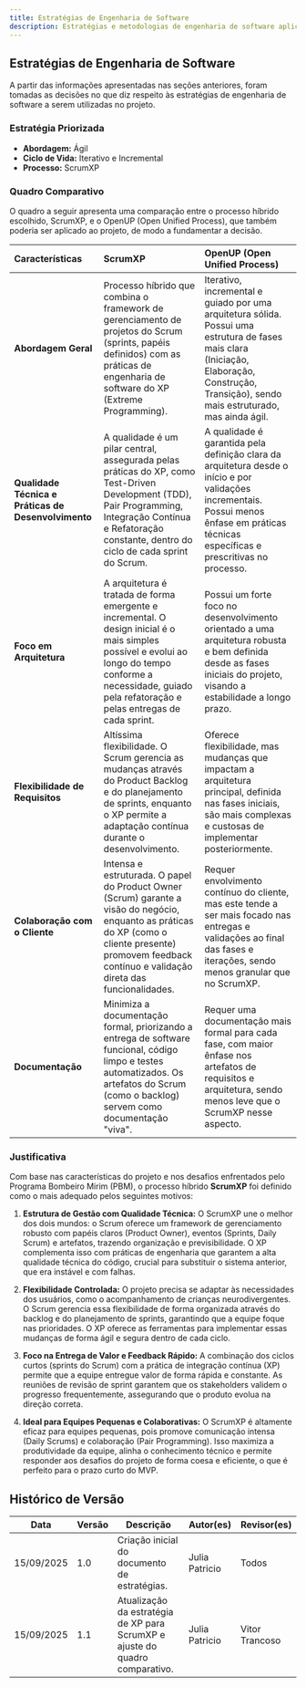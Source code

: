 ```yaml
---
title: Estratégias de Engenharia de Software
description: Estratégias e metodologias de engenharia de software aplicadas no projeto PPBM.
---
```


## Estratégias de Engenharia de Software

A partir das informações apresentadas nas seções anteriores, foram tomadas as decisões no que diz respeito às estratégias de engenharia de software a serem utilizadas no projeto.

### Estratégia Priorizada

* **Abordagem:** Ágil
* **Ciclo de Vida:** Iterativo e Incremental
* **Processo:** ScrumXP

### Quadro Comparativo

O quadro a seguir apresenta uma comparação entre o processo híbrido escolhido, ScrumXP, e o OpenUP (Open Unified Process), que também poderia ser aplicado ao projeto, de modo a fundamentar a decisão.

| Características                                     | ScrumXP                                                                                                                                                                                                          | OpenUP (Open Unified Process)                                                                                                                                                                |
| :-------------------------------------------------- | :--------------------------------------------------------------------------------------------------------------------------------------------------------------------------------------------------------------- | :------------------------------------------------------------------------------------------------------------------------------------------------------------------------------------------- |
| **Abordagem Geral**                                 | Processo híbrido que combina o framework de gerenciamento de projetos do Scrum (sprints, papéis definidos) com as práticas de engenharia de software do XP (Extreme Programming).                                | Iterativo, incremental e guiado por uma arquitetura sólida. Possui uma estrutura de fases mais clara (Iniciação, Elaboração, Construção, Transição), sendo mais estruturado, mas ainda ágil. |
| **Qualidade Técnica e Práticas de Desenvolvimento** | A qualidade é um pilar central, assegurada pelas práticas do XP, como Test-Driven Development (TDD), Pair Programming, Integração Contínua e Refatoração constante, dentro do ciclo de cada sprint do Scrum.     | A qualidade é garantida pela definição clara da arquitetura desde o início e por validações incrementais. Possui menos ênfase em práticas técnicas específicas e prescritivas no processo.   |
| **Foco em Arquitetura**                             | A arquitetura é tratada de forma emergente e incremental. O design inicial é o mais simples possível e evolui ao longo do tempo conforme a necessidade, guiado pela refatoração e pelas entregas de cada sprint. | Possui um forte foco no desenvolvimento orientado a uma arquitetura robusta e bem definida desde as fases iniciais do projeto, visando a estabilidade a longo prazo.                         |
| **Flexibilidade de Requisitos**                     | Altíssima flexibilidade. O Scrum gerencia as mudanças através do Product Backlog e do planejamento de sprints, enquanto o XP permite a adaptação contínua durante o desenvolvimento.                             | Oferece flexibilidade, mas mudanças que impactam a arquitetura principal, definida nas fases iniciais, são mais complexas e custosas de implementar posteriormente.                          |
| **Colaboração com o Cliente**                       | Intensa e estruturada. O papel do Product Owner (Scrum) garante a visão do negócio, enquanto as práticas do XP (como o cliente presente) promovem feedback contínuo e validação direta das funcionalidades.      | Requer envolvimento contínuo do cliente, mas este tende a ser mais focado nas entregas e validações ao final das fases e iterações, sendo menos granular que no ScrumXP.                     |
| **Documentação**                                    | Minimiza a documentação formal, priorizando a entrega de software funcional, código limpo e testes automatizados. Os artefatos do Scrum (como o backlog) servem como documentação "viva".                        | Requer uma documentação mais formal para cada fase, com maior ênfase nos artefatos de requisitos e arquitetura, sendo menos leve que o ScrumXP nesse aspecto.                                |

### Justificativa

Com base nas características do projeto e nos desafios enfrentados pelo Programa Bombeiro Mirim (PBM), o processo híbrido **ScrumXP** foi definido como o mais adequado pelos seguintes motivos:

1.  **Estrutura de Gestão com Qualidade Técnica:** O ScrumXP une o melhor dos dois mundos: o Scrum oferece um framework de gerenciamento robusto com papéis claros (Product Owner), eventos (Sprints, Daily Scrum) e artefatos, trazendo organização e previsibilidade. O XP complementa isso com práticas de engenharia que garantem a alta qualidade técnica do código, crucial para substituir o sistema anterior, que era instável e com falhas.

2.  **Flexibilidade Controlada:** O projeto precisa se adaptar às necessidades dos usuários, como o acompanhamento de crianças neurodivergentes. O Scrum gerencia essa flexibilidade de forma organizada através do backlog e do planejamento de sprints, garantindo que a equipe foque nas prioridades. O XP oferece as ferramentas para implementar essas mudanças de forma ágil e segura dentro de cada ciclo.

3.  **Foco na Entrega de Valor e Feedback Rápido:** A combinação dos ciclos curtos (sprints do Scrum) com a prática de integração contínua (XP) permite que a equipe entregue valor de forma rápida e constante. As reuniões de revisão de sprint garantem que os stakeholders validem o progresso frequentemente, assegurando que o produto evolua na direção correta.

4.  **Ideal para Equipes Pequenas e Colaborativas:** O ScrumXP é altamente eficaz para equipes pequenas, pois promove comunicação intensa (Daily Scrums) e colaboração (Pair Programming). Isso maximiza a produtividade da equipe, alinha o conhecimento técnico e permite responder aos desafios do projeto de forma coesa e eficiente, o que é perfeito para o prazo curto do MVP.

## Histórico de Versão

| Data       | Versão | Descrição                                                                    | Autor(es)      | Revisor(es)    |
| ---------- | ------ | ---------------------------------------------------------------------------- | -------------- | -------------- |
| 15/09/2025 | 1.0    | Criação inicial do documento de estratégias.                                 | Julia Patricio | Todos          |
| 15/09/2025 | 1.1    | Atualização da estratégia de XP para ScrumXP e ajuste do quadro comparativo. | Julia Patricio | Vitor Trancoso |